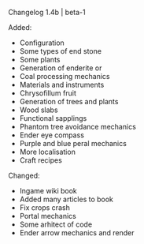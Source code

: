 Changelog 1.4b | beta-1

Added:
* Configuration
* Some types of end stone
* Some plants
* Generation of enderite or
* Coal processing mechanics
* Materials and instruments
* Chrysofillum fruit
* Generation of trees and plants
* Wood slabs
* Functional sapplings
* Phantom tree avoidance mechanics
* Ender eye compass
* Purple and blue peral mechanics
* More localisation
* Craft recipes

Changed:
* Ingame wiki book
* Added many articles to book
* Fix crops crash
* Portal mechanics
* Some arhitect of code
* Ender arrow mechanics and render